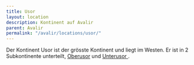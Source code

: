 ```yaml
---
title: Usor
layout: location
description: Kontinent auf Avalir
parent: Avalir
permalink: "/avalir/locations/usor/"
---
```


Der Kontinent Usor ist der grösste Kontinent und liegt im Westen. Er ist in 2 Subkontinente unterteilt, [Oberusor](../ober_usor) und [Unterusor ](../unter_usor).
